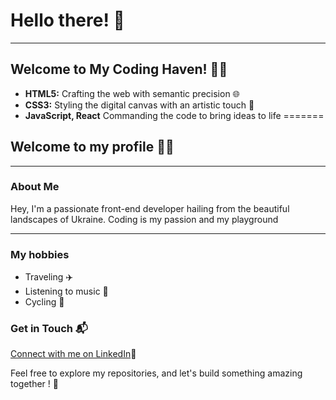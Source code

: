 # Hello there! 👋

---

## Welcome to My Coding Haven! 🧑‍💻

- **HTML5:** Crafting the web with semantic precision 🌐
- **CSS3:** Styling the digital canvas with an artistic touch 🎨
- **JavaScript, React** Commanding the code to bring ideas to life
=======
## Welcome to my profile 🧑‍💻

---

### About Me

Hey, I'm a passionate front-end developer hailing from the beautiful landscapes
of Ukraine. Coding is my passion and my playground

---

### My hobbies

- Traveling ✈️
- Listening to music 🎸
- Cycling 🚴

### Get in Touch 📬

[Connect with me on LinkedIn](www.linkedin.com/in/misha-shevchenko)💼

Feel free to explore my repositories, and let's build something amazing together
! 🚀
